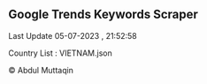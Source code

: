 

## Google Trends Keywords Scraper 
 
Last Update 05-07-2023 , 21:52:58

Country List :
VIETNAM.json



© Abdul Muttaqin 
